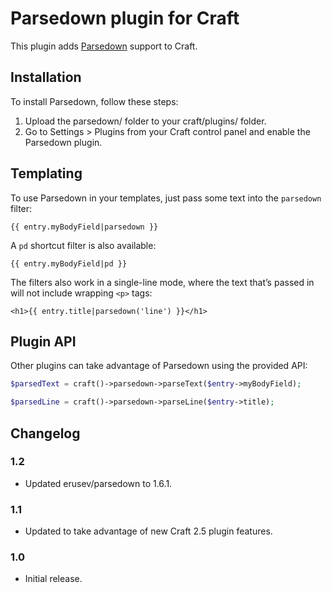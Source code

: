 # Parsedown plugin for Craft

This plugin adds [Parsedown](http://parsedown.org/) support to Craft.


## Installation

To install Parsedown, follow these steps:

1. Upload the parsedown/ folder to your craft/plugins/ folder.
2. Go to Settings > Plugins from your Craft control panel and enable the Parsedown plugin.


## Templating

To use Parsedown in your templates, just pass some text into the `parsedown` filter:

```jinja
{{ entry.myBodyField|parsedown }}
```

A `pd` shortcut filter is also available:

```jinja
{{ entry.myBodyField|pd }}
```

The filters also work in a single-line mode, where the text that’s passed in will not include wrapping `<p>` tags:

```jinja
<h1>{{ entry.title|parsedown('line') }}</h1>
```

## Plugin API

Other plugins can take advantage of Parsedown using the provided API:

```php
$parsedText = craft()->parsedown->parseText($entry->myBodyField);

$parsedLine = craft()->parsedown->parseLine($entry->title);
```


## Changelog

### 1.2

* Updated erusev/parsedown to 1.6.1.

### 1.1

* Updated to take advantage of new Craft 2.5 plugin features.

### 1.0

* Initial release.
